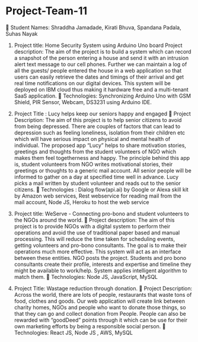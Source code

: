 # Project-Team-11

 Student Names: Shraddha Jamadade, Kirati Bhuva, Spandana Padala, Suhas Nayak

1) Project title: Home Security System using Arduino Uno board
Project description: The aim of the project is to build a system which can record a snapshot of
the person entering a house and send it with an intrusion alert text message to our cell phones.
Further we can maintain a log of all the guests/ people entered the house in a web application so
that users can easily retrieve the dates and timings of their arrival and get real time notifications
on our digital devices. This system will be deployed on IBM cloud thus making it hardware free
and a multi-tenant SaaS application.
 Technologies: Synchronizing Arduino Uno with GSM Shield, PIR Sensor, Webcam, DS3231
using Arduino IDE.

2) Project Title : Lucy helps keep our seniors happy and engaged
 Project Description: The aim of this project is to help senior citizens to avoid from being
depressed. There are couples of factors that can lead to depression such as feeling loneliness,
isolation from their children etc which will have serious impact on physical and mental health of
individual. The proposed app “Lucy” helps to share motivation stories, greetings and thoughts
from the student volunteers of NGO which makes them feel togetherness and happy. The
principle behind this app is, student volunteers from NGO writes motivational stories, their
greetings or thoughts to a generic mail account. All senior people will be informed to gather on a
day at specified time well in advance. Lucy picks a mail written by student volunteer and reads
out to the senior citizens.
 Technologies : Dialog flow(api.ai) by Google or Alexa skill kit by Amazon web services, Rest
webservice for reading mail from the mail account, Node JS, Heroku to host the web service

3) Project title: WeServe - Connecting pro-bono and student volunteers to the NGOs around the
world.
 Project description: The aim of this project is to provide NGOs with a digital system to perform
their operations and avoid the use of traditional paper based and manual processing. This will
reduce the time taken for scheduling events, getting volunteers and pro-bono consultants. The
goal is to make their operations much more effective. This system will act as an interface
between these entities. NGO posts the project. Students and pro bono consultants create their
profile, interests and expertise and timeline they might be available to work/help. System applies
intelligent algorithm to match them.
 Technologies: Node JS, JavaScript, MySQL

4) Project Title: Wastage reduction through donation.
 Project Description: Across the world, there are lots of people, restaurants that waste tons of
food, clothes and goods. Our web application will create link between charity homes, NGOs and
people who want to donate those things, so that they can go and collect donation from People.
People can also be rewarded with “goodDeed” points through it which can be use for their own
marketing efforts by being a responsible social person.
 Technologies: React JS, Node JS , AWS, MySQL
